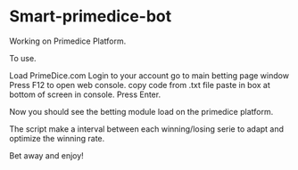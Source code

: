 # Smart-primedice-bot
Working on Primedice Platform.

To use.

Load PrimeDice.com Login to your account go to main betting page window Press F12 to open web console. copy code from .txt file paste in box at bottom of screen in console. Press Enter.

Now you should see the betting module load on the primedice platform.

The script make a interval between each winning/losing serie to adapt and optimize the winning rate.

Bet away and enjoy!
